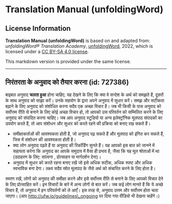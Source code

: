 # Translation Manual (unfoldingWord)

## License Information

**Translation Manual (unfoldingWord)** is based on and adapted from: _unfoldingWord® Translation Academy_, [unfoldingWord](https://unfoldingword.org/utw), 2022, which is licensed under a [CC BY-SA 4.0 license](https://creativecommons.org/licenses/by-sa/4.0/legalcode.en).

This markdown version is provided under the same license.



--------------------------------

## निरंतरता के अनुवाद को तैयार करना (id: 727386)

बाइबल अनुवाद **चलता हुआ** होना चाहिए. यह देखने के लिए कि क्या वे सन्देश के अर्थ को समझते हैं, दूसरों के साथ अनुवाद को साझा करें। उनके सहयोग के द्वारा अपने अनुवाद में सुधार करें। समझ और सटीकता बढ़ाने के लिए अनुवाद को संशोधित करना सदैव एक अच्छा विचार है। जब भी किसी के पास अनुवाद को सर्वोत्तम रीति से बनाने के लिए कोई अच्छा विचार हो, तो आपको उस परिवर्तन को सम्मिलित करने के लिए अनुवाद को संपादित करना चाहिए। जब आप अनुवाद स्टूडियो या अन्य इलेक्ट्रॉनिक मूलपाठ संपादकों का उपयोग करते हैं, तो आप संशोधन और सुधार को करते रहने की प्रक्रिया को बनाए रख सकते हैं।

* समीक्षाकर्ताओं की आवश्यकता होती है, जो अनुवाद पढ़ सकते हैं और मूलपाठ को इंगित कर सकते हैं, जिस में संशोधन की आवश्यकता होती है।
* क्या लोग अनुवाद पढ़ते हैं या अनुवाद की रिकॉर्डिंग सुनते हैं। यह आपको इस बात को जानने में सहायता करेगा कि अनुवाद का आपके समुदाय में वैसा ही प्रभाव है, जैसा कि यह मूल श्रोताओं में था (उदाहरण के लिए: सांत्वना , प्रोत्साहन या मार्गदर्शन देना)।
* अनुवाद में सुधार को करते रहना बनाए रखें जो इसे अधिक सटीक, अधिक स्पष्ट और अधिक स्वभाविक बना देगा। लक्ष्य सदैव स्रोत मूलपाठ के जैसे अर्थ को संचारित करने के लिए होता है।

स्मरण रखें, लोगों को अनुवाद की समीक्षा करने और इसे सर्वोत्तम रीति से बनाने के लिए आपको विचार देने के लिए प्रोत्साहित करें। इन विचारों के बारे में अन्य लोगों से बात करें। जब कई लोग मानते हैं कि ये अच्छे विचार हैं, तो अनुवाद में इन परिवर्तनों को ले आएँ। इस तरह से, अनुवाद उत्तम और सर्वोत्तम होता चला जाएगा। (आप http://ufw.io/guidelines\_ongoing पर दिया गया वीडियो भी देखना चाहेंगे।)


